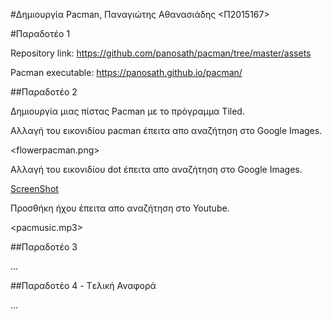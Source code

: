 #Δημιουργία Pacman, Παναγιώτης Αθανασιάδης <Π2015167>

#Παραδοτέο 1 

Repository link: https://github.com/panosath/pacman/tree/master/assets

Pacman executable: https://panosath.github.io/pacman/

##Παραδοτέο 2

Δημιουργία μιας πίστας Pacman με το πρόγραμμα Tiled.

Αλλαγή του εικονιδίου pacman έπειτα απο αναζήτηση στο Google Images. 

  <flowerpacman.png>

Αλλαγή του εικονιδίου dot έπειτα απο αναζήτηση στο Google Images.

  [ScreenShot](dotwow.png)

Προσθήκη ήχου έπειτα απο αναζήτηση στο Youtube.

  <pacmusic.mp3>



##Παραδοτέο 3

...

##Παραδοτέο 4 - Tελική Αναφορά

...
